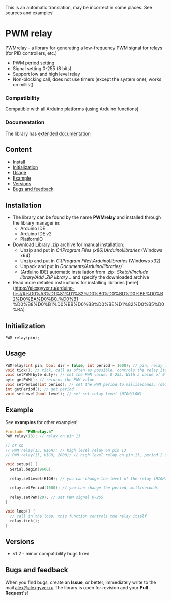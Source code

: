 This is an automatic translation, may be incorrect in some places. See sources and examples!

# PWM relay
PWMrelay - a library for generating a low-frequency PWM signal for relays (for PID controllers, etc.)
- PWM period setting
- Signal setting 0-255 (8 bits)
- Support low and high level relay
- Non-blocking call, does not use timers (except the system one), works on millis()

### Compatibility
Compatible with all Arduino platforms (using Arduino functions)

### Documentation
The library has [extended documentation](https://alexgyver.ru/PWMrelay/)

## Content
- [Install](#install)
- [Initialization](#init)
- [Usage](#usage)
- [Example](#example)
- [Versions](#versions)
- [Bugs and feedback](#feedback)

<a id="install"></a>
## Installation
- The library can be found by the name **PWMrelay** and installed through the library manager in:
    - Arduino IDE
    - Arduino IDE v2
    - PlatformIO
- [Download Library](https://github.com/GyverLibs/PWMrelay/archive/refs/heads/main.zip) .zip archive for manual installation:
    - Unzip and put in *C:\Program Files (x86)\Arduino\libraries* (Windows x64)
    - Unzip and put in *C:\Program Files\Arduino\libraries* (Windows x32)
    - Unpack and put in *Documents/Arduino/libraries/*
    - (Arduino IDE) automatic installation from .zip: *Sketch/Include library/Add .ZIP library…* and specify the downloaded archive
- Read more detailed instructions for installing libraries [here](https://alexgyver.ru/arduino-first/#%D0%A3%D1%81%D1%82%D0%B0%D0%BD%D0%BE%D0%B2%D0%BA%D0%B0_%D0%B1 %D0%B8%D0%B1%D0%BB%D0%B8%D0%BE%D1%82%D0%B5%D0%BA)

<a id="init"></a>
## Initialization
```cpp
PWM relay(pin);
```

<a id="usage"></a>
## Usage
```cpp
PWMrelay(int pin, bool dir = false, int period = 1000); // pin, relay level HIGH/LOW, period
void tick(); // tick, call as often as possible, controls the relay itself
void setPWM(byte duty); // set the PWM value, 0-255. With a value of 0 and 255, the tick is inactive!
byte getPWM(); // returns the PWM value
void setPeriod(int period); // set the PWM period to milliseconds. (default 1000ms == 1s)
int getPeriod(); // get period
void setLevel(bool level); // set set relay level (HIGH/LOW)
```

<a id="example"></a>
## Example
See **examples** for other examples!
```cpp
#include "PWMrelay.h"
PWM relay(13); // relay on pin 13

// or so
// PWM relay(13, HIGH); // high level relay on pin 13
// PWM relay(13, HIGH, 2000); // high level relay on pin 13, period 2 seconds

void setup() {
  Serial.begin(9600);
  
  relay.setLevel(HIGH); // you can change the level of the relay (HIGH/LOW)
  
  relay.setPeriod(1000); // you can change the period, milliseconds

  relay.setPWM(20); // set PWM signal 0-255
}

void loop() {
  // call in the loop, this function controls the relay itself
  relay.tick();
}
```

<a id="versions"></a>
## Versions
- v1.2 - minor compatibility bugs fixed

<a id="feedback"></a>
## Bugs and feedback
When you find bugs, create an **Issue**, or better, immediately write to the mail [alex@alexgyver.ru](mailto:alex@alexgyver.ru)
The library is open for revision and your **Pull Request**'s!